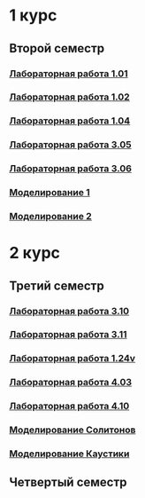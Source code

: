 # 1 курс
## Второй семестр

### [Лабораторная работа 1.01](https://github.com/nikolaykochubeev/itmo_physics/tree/main/2%20semester/1.01)

### [Лабораторная работа 1.02](https://github.com/nikolaykochubeev/itmo_physics/tree/main/2%20semester/1.02)

### [Лабораторная работа 1.04](https://github.com/nikolaykochubeev/itmo_physics/tree/main/2%20semester/1.04)

### [Лабораторная работа 3.05](https://github.com/nikolaykochubeev/itmo_physics/tree/main/2%20semester/3.05)

### [Лабораторная работа 3.06](https://github.com/nikolaykochubeev/itmo_physics/tree/main/2%20semester/3.06)

### [Моделирование 1](https://github.com/nikolaykochubeev/itmo_physics/tree/main/2%20semester/%D0%9C%D0%BE%D0%B4%D0%B5%D0%BB%D0%B8%D1%80%D0%BE%D0%B2%D0%B0%D0%BD%D0%B8%D0%B5%201)

### [Моделирование 2](https://github.com/nikolaykochubeev/itmo_physics/tree/main/2%20semester/%D0%9C%D0%BE%D0%B4%D0%B5%D0%BB%D0%B8%D1%80%D0%BE%D0%B2%D0%B0%D0%BD%D0%B8%D0%B5%202)


# 2 курс
## Третий семестр

### [Лабораторная работа 3.10](https://github.com/nikolaykochubeev/itmo_physics/tree/main/3%20semester/3.10)

### [Лабораторная работа 3.11](https://github.com/nikolaykochubeev/itmo_physics/tree/main/3%20semester/3.11)

### [Лабораторная работа 1.24v](https://github.com/nikolaykochubeev/itmo_physics/tree/main/3%20semester/1.24v)

### [Лабораторная работа 4.03](https://github.com/nikolaykochubeev/itmo_physics/tree/main/3%20semester/4.03)

### [Лабораторная работа 4.10](https://github.com/nikolaykochubeev/itmo_physics/tree/main/3%20semester/4.10)

### [Моделирование Солитонов](https://github.com/nikolaykochubeev/itmo_physics/tree/main/3%20semester/Soliton)

### [Моделирование Каустики](https://github.com/nikolaykochubeev/itmo_physics/tree/main/3%20semester/Caustic)


## Четвертый семестр
